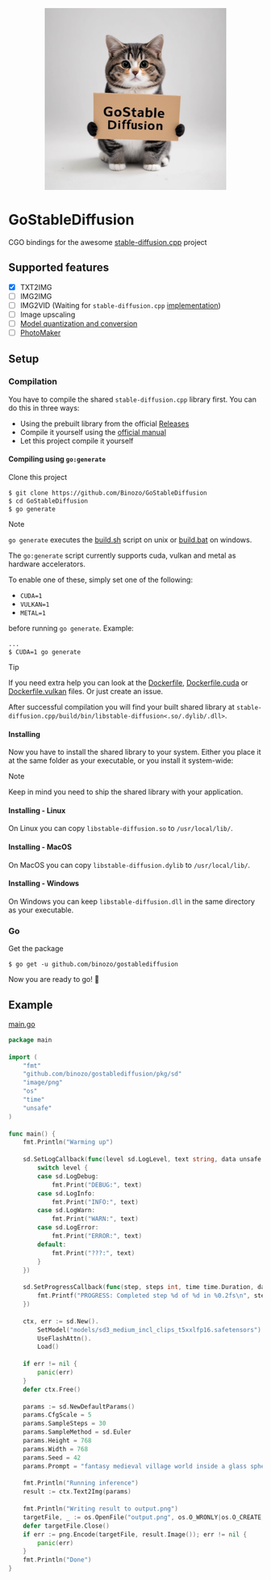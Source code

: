 <p align="center">
  <img src="./assets/thumbnail.png" width="360x">
</p>

# GoStableDiffusion

CGO bindings for the awesome [stable-diffusion.cpp](https://github.com/leejet/stable-diffusion.cpp) project

## Supported features
- [x] TXT2IMG
- [ ] IMG2IMG
- [ ] IMG2VID (Waiting for `stable-diffusion.cpp` [implementation](https://github.com/leejet/stable-diffusion.cpp/blob/10c6501bd05a697e014f1bee3a84e5664290c489/examples/cli/main.cpp#L821))
- [ ] Image upscaling
- [ ] [Model quantization and conversion](https://github.com/leejet/stable-diffusion.cpp/blob/master/docs/quantization_and_gguf.md)
- [ ] [PhotoMaker](https://github.com/leejet/stable-diffusion.cpp/blob/master/docs/photo_maker.md)

## Setup

### Compilation

You have to compile the shared `stable-diffusion.cpp` library first. You can do this in three ways:

- Using the prebuilt library from the official [Releases](https://github.com/leejet/stable-diffusion.cpp/releases/tag/master-30b3ac8)
- Compile it yourself using the [official manual](https://github.com/leejet/stable-diffusion.cpp?tab=readme-ov-file#build)
- Let this project compile it yourself

#### Compiling using `go:generate`

Clone this project
```shell
$ git clone https://github.com/Binozo/GoStableDiffusion
$ cd GoStableDiffusion
$ go generate
```

> [!NOTE]
> `go generate` executes the [build.sh](./build.sh) script on unix or [build.bat](./build.bat) on windows.

The `go:generate` script currently supports cuda, vulkan and metal as hardware accelerators.

To enable one of these, simply set one of the following:
- `CUDA=1`
- `VULKAN=1`
- `METAL=1`

before running `go generate`. Example:

```shell
...
$ CUDA=1 go generate
```

> [!TIP]
> If you need extra help you can look at the [Dockerfile](./Dockerfile), [Dockerfile.cuda](./Dockerfile.cuda) or [Dockerfile.vulkan](./Dockerfile.vulkan) files.
> Or just create an issue.

After successful compilation you will find your built shared library at `stable-diffusion.cpp/build/bin/libstable-diffusion<.so/.dylib/.dll>`.

#### Installing

Now you have to install the shared library to your system. Either you place it at the same folder as your executable, or you install it system-wide:

> [!NOTE]
> Keep in mind you need to ship the shared library with your application.

#### Installing - Linux
On Linux you can copy `libstable-diffusion.so` to `/usr/local/lib/`.

#### Installing - MacOS
On MacOS you can copy `libstable-diffusion.dylib` to `/usr/local/lib/`.

#### Installing - Windows
On Windows you can keep `libstable-diffusion.dll` in the same directory as your executable.


### Go

Get the package
```shell
$ go get -u github.com/binozo/gostablediffusion
```

Now you are ready to go! 🚀

## Example

[main.go](./cmd/main/main.go)
```go
package main

import (
	"fmt"
	"github.com/binozo/gostablediffusion/pkg/sd"
	"image/png"
	"os"
	"time"
	"unsafe"
)

func main() {
	fmt.Println("Warming up")

	sd.SetLogCallback(func(level sd.LogLevel, text string, data unsafe.Pointer) {
		switch level {
		case sd.LogDebug:
			fmt.Print("DEBUG:", text)
		case sd.LogInfo:
			fmt.Print("INFO:", text)
		case sd.LogWarn:
			fmt.Print("WARN:", text)
		case sd.LogError:
			fmt.Print("ERROR:", text)
		default:
			fmt.Print("???:", text)
		}
	})

	sd.SetProgressCallback(func(step, steps int, time time.Duration, data unsafe.Pointer) {
		fmt.Printf("PROGRESS: Completed step %d of %d in %0.2fs\n", step, steps, time.Seconds())
	})

	ctx, err := sd.New().
		SetModel("models/sd3_medium_incl_clips_t5xxlfp16.safetensors").
		UseFlashAttn().
		Load()

	if err != nil {
		panic(err)
	}
	defer ctx.Free()

	params := sd.NewDefaultParams()
	params.CfgScale = 5
	params.SampleSteps = 30
	params.SampleMethod = sd.Euler
	params.Height = 768
	params.Width = 768
	params.Seed = 42
	params.Prompt = "fantasy medieval village world inside a glass sphere , high detail, fantasy, realistic, light effect, hyper detail, volumetric lighting, cinematic, macro, depth of field, blur, red light and clouds from the back, highly detailed epic cinematic concept art cg render made in maya, blender and photoshop, octane render, excellent composition, dynamic dramatic cinematic lighting, aesthetic, very inspirational, world inside a glass sphere by james gurney by artgerm with james jean, joe fenton and tristan eaton by ross tran, fine details, 4k resolution"

	fmt.Println("Running inference")
	result := ctx.Text2Img(params)

	fmt.Println("Writing result to output.png")
	targetFile, _ := os.OpenFile("output.png", os.O_WRONLY|os.O_CREATE, 0600)
	defer targetFile.Close()
	if err := png.Encode(targetFile, result.Image()); err != nil {
		panic(err)
	}
	fmt.Println("Done")
}


```
